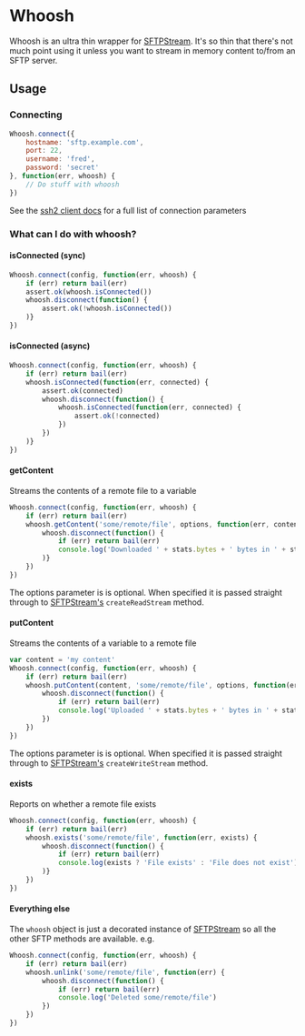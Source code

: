 # Whoosh

Whoosh is an ultra thin wrapper for [SFTPStream](https://github.com/mscdex/ssh2-streams/blob/master/SFTPStream.md). It's so thin that there's not much point using it unless you want to stream in memory content to/from an SFTP server.

## Usage

### Connecting
```js
Whoosh.connect({
    hostname: 'sftp.example.com',
    port: 22,
    username: 'fred',
    password: 'secret'
}, function(err, whoosh) {
    // Do stuff with whoosh
})
```
See the [ssh2 client docs](https://github.com/mscdex/ssh2#client-methods) for a full list of connection parameters

### What can I do with whoosh?

#### isConnected (sync)
```js
Whoosh.connect(config, function(err, whoosh) {
    if (err) return bail(err)
    assert.ok(whoosh.isConnected())
    whoosh.disconnect(function() {
        assert.ok(!whoosh.isConnected())
    )}
})
```

#### isConnected (async)
```js
Whoosh.connect(config, function(err, whoosh) {
    if (err) return bail(err)
    whoosh.isConnected(function(err, connected) {
        assert.ok(connected)
        whoosh.disconnect(function() {
            whoosh.isConnected(function(err, connected) {
                assert.ok(!connected)
            })
        })
    )}
})
```
#### getContent
Streams the contents of a remote file to a variable
```js
Whoosh.connect(config, function(err, whoosh) {
    if (err) return bail(err)
    whoosh.getContent('some/remote/file', options, function(err, content, stats) {
        whoosh.disconnect(function() {
            if (err) return bail(err)
            console.log('Downloaded ' + stats.bytes + ' bytes in ' + stats.duration + 'ms')
        )}
    })
})
```
The options parameter is is optional. When specified it is passed straight through to [SFTPStream's](https://github.com/mscdex/ssh2-streams/blob/master/SFTPStream.md) ```createReadStream``` method.

#### putContent
Streams the contents of a variable to a remote file
```js
var content = 'my content'
Whoosh.connect(config, function(err, whoosh) {
    if (err) return bail(err)
    whoosh.putContent(content, 'some/remote/file', options, function(err, stats) {
        whoosh.disconnect(function() {
            if (err) return bail(err)
            console.log('Uploaded ' + stats.bytes + ' bytes in ' + stats.duration + 'ms')
        })
    })
})
```
The options parameter is is optional. When specified it is passed straight through to [SFTPStream's](https://github.com/mscdex/ssh2-streams/blob/master/SFTPStream.md) ```createWriteStream``` method.

#### exists
Reports on whether a remote file exists
```js
Whoosh.connect(config, function(err, whoosh) {
    if (err) return bail(err)
    whoosh.exists('some/remote/file', function(err, exists) {
        whoosh.disconnect(function() {
            if (err) return bail(err)
            console.log(exists ? 'File exists' : 'File does not exist')
        )}
    })
})
```
#### Everything else

The ```whoosh``` object is just a decorated instance of [SFTPStream](https://github.com/mscdex/ssh2-streams/blob/master/SFTPStream.md) so all the other SFTP methods are available. e.g.
```js
Whoosh.connect(config, function(err, whoosh) {
    if (err) return bail(err)
    whoosh.unlink('some/remote/file', function(err) {
        whoosh.disconnect(function() {
            if (err) return bail(err)
            console.log('Deleted some/remote/file')
        })
    })
})
```



